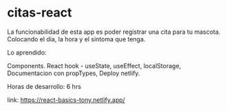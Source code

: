 # citas-react

La funcionabilidad de esta app es poder registrar una cita para tu mascota. 
Colocando el dia, la hora y el sintoma que tenga. 

Lo aprendido: 

  Components.
  React hook - useState, useEffect,
  localStorage, 
  Documentacion con propTypes, 
  Deploy netlify. 

Horas de desarrollo: 6 hrs

link: https://react-basics-tony.netlify.app/
